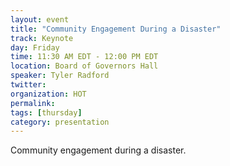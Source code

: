 ```yaml
---
layout: event
title: "Community Engagement During a Disaster"
track: Keynote
day: Friday
time: 11:30 AM EDT - 12:00 PM EDT
location: Board of Governors Hall
speaker: Tyler Radford
twitter:
organization: HOT
permalink:
tags: [thursday]
category: presentation
---
```

Community engagement during a disaster.
